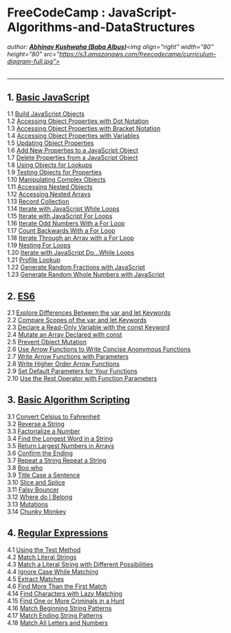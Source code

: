 # FreeCodeCamp : JavaScript-Algorithms-and-DataStructures
###### author: [**Abhinav Kushwaha (Baba Albus)**](http://babaalbus.com/ "http://babaalbus.com/")<img align="right" width="80" height="80" src="https://s3.amazonaws.com/freecodecamp/curriculum-diagram-full.jpg">
---
## 1. [Basic JavaScript](https://github.com/Abhi9935/FCC-JavaScript-Algorithms-and-DataStructures/tree/master/Basic%20JavaScript)</br>
  1.1 [Build JavaScript Objects](https://github.com/Abhi9935/FCC-JavaScript-Algorithms-and-DataStructures/blob/master/Basic%20JavaScript/Basic_JavaScript_Build_JavaScript_Objects.js)</br>
  1.2 [Accessing Object Properties with Dot Notation](https://github.com/Abhi9935/FCC-JavaScript-Algorithms-and-DataStructures/blob/master/Basic%20JavaScript/Basic_JavaScript_Accessing_Object_Properties_with_Dot_Notation.js)</br>
  1.3 [Accessing Object Properties with Bracket Notation](https://github.com/Abhi9935/FCC-JavaScript-Algorithms-and-DataStructures/blob/master/Basic%20JavaScript/Basic_JavaScript_Accessing_Object_Properties_with_Bracket_Notation.js)</br>
  1.4 [Accessing Object Properties with Variables](https://github.com/Abhi9935/FCC-JavaScript-Algorithms-and-DataStructures/blob/master/Basic%20JavaScript/Basic_JavaScript_Accessing_Object_Properties_with_Variables.js)</br>
  1.5 [Updating Object Properties](https://github.com/Abhi9935/FCC-JavaScript-Algorithms-and-DataStructures/blob/master/Basic%20JavaScript/Basic_JavaScript_Updating_Object_Properties.js)</br>
  1.6 [Add New Properties to a JavaScript Object](https://github.com/Abhi9935/FCC-JavaScript-Algorithms-and-DataStructures/blob/master/Basic%20JavaScript/Basic_JavaScript_Add_New_Properties_to_a_JavaScript_Object.js)</br>
  1.7 [Delete Properties from a JavaScript Object](https://github.com/Abhi9935/FCC-JavaScript-Algorithms-and-DataStructures/blob/master/Basic%20JavaScript/Basic_JavaScript_Delete_Properties_from_a_JavaScript_Object.js)</br>
  1.8 [Using Objects for Lookups](https://github.com/Abhi9935/FCC-JavaScript-Algorithms-and-DataStructures/blob/master/Basic%20JavaScript/Basic_JavaScript_Using_Objects_for_Lookups.js)</br>
  1.9 [Testing Objects for Properties](https://github.com/Abhi9935/FCC-JavaScript-Algorithms-and-DataStructures/blob/master/Basic%20JavaScript/Basic_JavaScript_Testing_Objects_for_Properties.js)</br>
  1.10 [Manipulating Complex Objects](https://github.com/Abhi9935/FCC-JavaScript-Algorithms-and-DataStructures/blob/master/Basic%20JavaScript/Basic_JavaScript_Manipulating_Complex_Objects.js)</br>
  1.11 [Accessing Nested Objects](https://github.com/Abhi9935/FCC-JavaScript-Algorithms-and-DataStructures/blob/master/Basic%20JavaScript/Basic_JavaScript_Accessing_Nested_Objects.js)</br>
  1.12 [Accessing Nested Arrays](https://github.com/Abhi9935/FCC-JavaScript-Algorithms-and-DataStructures/blob/master/Basic%20JavaScript/Basic_JavaScript_Accessing_Nested_Arrays.js)</br>
  1.13 [Record Collection](https://github.com/Abhi9935/FCC-JavaScript-Algorithms-and-DataStructures/blob/master/Basic%20JavaScript/Basic_JavaScript_Record_Collection.js)</br>
  1.14 [Iterate with JavaScript While Loops](https://github.com/Abhi9935/FCC-JavaScript-Algorithms-and-DataStructures/blob/master/Basic%20JavaScript/Basic_JavaScript_Iterate_with_JavaScript_While_Loops.js)</br>
  1.15 [Iterate with JavaScript For Loops](https://github.com/Abhi9935/FCC-JavaScript-Algorithms-and-DataStructures/blob/master/Basic%20JavaScript/Basic_JavaScript_Iterate_with_JavaScript_For_Loops.js)</br>
  1.16 [Iterate Odd Numbers With a For Loop](https://github.com/Abhi9935/FCC-JavaScript-Algorithms-and-DataStructures/blob/master/Basic%20JavaScript/Basic_JavaScript_Iterate_Odd_Numbers_With_a_For_Loop.js)</br>
  1.17 [Count Backwards With a For Loop](https://github.com/Abhi9935/FCC-JavaScript-Algorithms-and-DataStructures/blob/master/Basic%20JavaScript/Basic_JavaScript_Count_Backwards_With_a_For_Loop.js)</br>
  1.18 [Iterate Through an Array with a For Loop](https://github.com/Abhi9935/FCC-JavaScript-Algorithms-and-DataStructures/blob/master/Basic%20JavaScript/Basic_JavaScript_Iterate_Through_an_Array_with_a_For_Loop.js)</br>
  1.19 [Nesting For Loops](https://github.com/Abhi9935/FCC-JavaScript-Algorithms-and-DataStructures/blob/master/Basic%20JavaScript/Basic_JavaScript_Nesting_For_Loops.js)</br>
  1.20 [Iterate with JavaScript Do...While Loops](https://github.com/Abhi9935/FCC-JavaScript-Algorithms-and-DataStructures/blob/master/Basic%20JavaScript/Basic_JavaScript_Iterate_with_JavaScript_Do...While_Loops.js)</br>
  1.21 [Profile Lookup](https://github.com/Abhi9935/FCC-JavaScript-Algorithms-and-DataStructures/blob/master/Basic%20JavaScript/Basic_JavaScript_Profile_Lookup.js)</br>
  1.22 [Generate Random Fractions with JavaScript](https://github.com/Abhi9935/FCC-JavaScript-Algorithms-and-DataStructures/blob/master/Basic%20JavaScript/Basic_JavaScript_Generate_Random_Fractions_with_JavaScript.js)</br>
  1.23 [Generate Random Whole Numbers with JavaScript](https://github.com/Abhi9935/FCC-JavaScript-Algorithms-and-DataStructures/blob/master/Basic%20JavaScript/Basic_JavaScript_Generate_Random_Whole_Numbers_with_JavaScript.js)</br>
  
## 2. [ES6](https://github.com/Abhi9935/FCC-JavaScript-Algorithms-and-DataStructures/tree/master/ES6)</br>
   2.1 [Explore Differences Between the var and let Keywords](https://github.com/Abhi9935/FCC-JavaScript-Algorithms-and-DataStructures/blob/master/ES6/ES6_Explore_Differences_Between_the_var_and_let_Keywords.js)</br>
   2.2 [Compare Scopes of the var and let Keywords](https://github.com/Abhi9935/FCC-JavaScript-Algorithms-and-DataStructures/blob/master/ES6/ES6_Compare_Scopes_of_the_var_and_let_Keywords.js)</br>
   2.3 [Declare a Read-Only Variable with the const Keyword](https://github.com/Abhi9935/FCC-JavaScript-Algorithms-and-DataStructures/blob/master/ES6/ES6_Declare_a_Read-Only_Variable_with_the_const_Keyword.js)</br>
   2.4 [Mutate an Array Declared with const](https://github.com/Abhi9935/FCC-JavaScript-Algorithms-and-DataStructures/blob/master/ES6/ES6_Mutate_an_Array_Declared_with_const.js)</br>
   2.5 [Prevent Object Mutation](https://github.com/Abhi9935/FCC-JavaScript-Algorithms-and-DataStructures/blob/master/ES6/ES6_Prevent_Object_Mutation.js)</br>
   2.6 [Use Arrow Functions to Write Concise Anonymous Functions](https://github.com/Abhi9935/FCC-JavaScript-Algorithms-and-DataStructures/blob/master/ES6/ES6_Use_Arrow_Functions_to_Write_Concise_Anonymous_Functions.js)</br>
   2.7 [Write Arrow Functions with Parameters](https://github.com/Abhi9935/FCC-JavaScript-Algorithms-and-DataStructures/blob/master/ES6/ES6_Write_Arrow_Functions_with_Parameters.js)</br>
   2.8 [Write Higher Order Arrow Functions](https://github.com/Abhi9935/FCC-JavaScript-Algorithms-and-DataStructures/blob/master/ES6/ES6_Write_Higher_Order_Arrow_Functions.js)</br>
   2.9 [Set Default Parameters for Your Functions](https://github.com/Abhi9935/FCC-JavaScript-Algorithms-and-DataStructures/blob/master/ES6/ES6_Set_Default_Parameters_for_Your_Functions.js)</br>
   2.10 [Use the Rest Operator with Function Parameters](https://github.com/Abhi9935/FCC-JavaScript-Algorithms-and-DataStructures/blob/master/ES6/ES6_Use_the_Rest_Operator_with_Function_Parameters.js)</br>
   
## 3. [Basic Algorithm Scripting](https://github.com/Abhi9935/FCC-JavaScript-Algorithms-and-DataStructures/tree/master/Basic_Algorithm_Scripting)</br>
  3.1 [Convert Celsius to Fahrenheit](https://github.com/Abhi9935/FCC-JavaScript-Algorithms-and-DataStructures/blob/master/Basic_Algorithm_Scripting/Basic_Algorithm_Scripting_Convert_Celsius_to_Fahrenheit.js)</br>
  3.2 [Reverse a String](https://github.com/Abhi9935/FCC-JavaScript-Algorithms-and-DataStructures/blob/master/Basic_Algorithm_Scripting/Basic_Algorithm_Scripting_Reverse_a_String.js)</br>
  3.3 [Factorialize a Number](https://github.com/Abhi9935/FCC-JavaScript-Algorithms-and-DataStructures/blob/master/Basic_Algorithm_Scripting/Basic_Algorithm_Scripting_Factorialize_a_Number.js)</br>
  3.4 [Find the Longest Word in a String](https://github.com/Abhi9935/FCC-JavaScript-Algorithms-and-DataStructures/blob/master/Basic_Algorithm_Scripting/Basic_Algorithm_Scripting_Find_the_Longest_Word_in_a_String.js)</br>
  3.5 [Return Largest Numbers in Arrays](https://github.com/Abhi9935/FCC-JavaScript-Algorithms-and-DataStructures/blob/master/Basic_Algorithm_Scripting/Basic_Algorithm_Scripting_Return_Largest_Numbers_in_Arrays.js)</br>
  3.6 [Confirm the Ending](https://github.com/Abhi9935/FCC-JavaScript-Algorithms-and-DataStructures/blob/master/Basic_Algorithm_Scripting/Basic_Algorithm_Scripting_Confirm_the_Ending.js)</br>
  3.7 [Repeat a String Repeat a String](https://github.com/Abhi9935/FCC-JavaScript-Algorithms-and-DataStructures/blob/master/Basic_Algorithm_Scripting/Basic_Algorithm_Scripting_Repeat_a_String_Repeat_a_String.js)</br>
  3.8 [Boo who](https://github.com/Abhi9935/FCC-JavaScript-Algorithms-and-DataStructures/blob/master/Basic_Algorithm_Scripting/Basic_Algorithm_Scripting_Boo_who.js)</br>
  3.9 [Title Case a Sentence](https://github.com/Abhi9935/FCC-JavaScript-Algorithms-and-DataStructures/blob/master/Basic_Algorithm_Scripting/Basic_Algorithm_Scripting_Title_Case_a_Sentence.js)</br>
  3.10 [Slice and Splice](https://github.com/Abhi9935/FCC-JavaScript-Algorithms-and-DataStructures/blob/master/Basic_Algorithm_Scripting/Basic_Algorithm_Scripting_Slice_and_Splice.js)</br>
  3.11 [Falsy Bouncer](https://github.com/Abhi9935/FCC-JavaScript-Algorithms-and-DataStructures/blob/master/Basic_Algorithm_Scripting/Basic_Algorithm_Scripting_Falsy_Bouncer.js)</br>
  3.12 [Where do I Belong](https://github.com/Abhi9935/FCC-JavaScript-Algorithms-and-DataStructures/blob/master/Basic_Algorithm_Scripting/Basic_Algorithm_Scripting_Where_do_I_Belong.js)</br>
  3.13 [Mutations](https://github.com/Abhi9935/FCC-JavaScript-Algorithms-and-DataStructures/blob/master/Basic_Algorithm_Scripting/Basic_Algorithm_Scripting_Mutations.js)</br>
  3.14 [Chunky Monkey](https://github.com/Abhi9935/FCC-JavaScript-Algorithms-and-DataStructures/blob/master/Basic_Algorithm_Scripting/Basic_Algorithm_Scripting_Chunky_Monkey.js)</br>
 
 ## 4. [Regular Expressions](https://github.com/Abhi9935/FCC-JavaScript-Algorithms-and-DataStructures/tree/master/Regular%20Expressions)</br>
 4.1 [Using the Test Method](https://github.com/Abhi9935/FCC-JavaScript-Algorithms-and-DataStructures/blob/master/Regular%20Expressions/Regular_Expressions_Using_the_Test_Method.js)</br>
 4.2 [Match Literal Strings](https://github.com/Abhi9935/FCC-JavaScript-Algorithms-and-DataStructures/blob/master/Regular%20Expressions/Regular_Expressions_Match_Literal_Strings.js)</br>
 4.3 [Match a Literal String with Different Possibilities](https://github.com/Abhi9935/FCC-JavaScript-Algorithms-and-DataStructures/blob/master/Regular%20Expressions/Regular_Expressions_Match_a_Literal_String_with_Different_Possibilities.js)</br>
 4.4 [Ignore Case While Matching](https://github.com/Abhi9935/FCC-JavaScript-Algorithms-and-DataStructures/blob/master/Regular%20Expressions/Regular_Expressions_Ignore_Case_While_Matching.js)</br>
 4.5 [Extract Matches](https://github.com/Abhi9935/FCC-JavaScript-Algorithms-and-DataStructures/blob/master/Regular%20Expressions/Regular_Expressions_Extract_Matches.js)</br>
 4.6 [Find More Than the First Match](https://github.com/Abhi9935/FCC-JavaScript-Algorithms-and-DataStructures/blob/master/Regular%20Expressions/Regular_Expressions_Find_More_Than_the_First_Match.js)</br>
 4.14 [Find Characters with Lazy Matching](https://github.com/Abhi9935/FCC-JavaScript-Algorithms-and-DataStructures/blob/master/Regular%20Expressions/Regular_Expressions_Find_Characters_with_Lazy_Matching.js)</br>
 4.15 [Find One or More Criminals in a Hunt](https://github.com/Abhi9935/FCC-JavaScript-Algorithms-and-DataStructures/blob/master/Regular%20Expressions/Regular_Expressions_Find_One_or_More_Criminals_in_a_Hunt.js)</br>
 4.16 [Match Beginning String Patterns](https://github.com/Abhi9935/FCC-JavaScript-Algorithms-and-DataStructures/blob/master/Regular%20Expressions/Regular_Expressions_Match_Beginning_String_Patterns.js)</br>
 4.17 [Match Ending String Patterns](https://github.com/Abhi9935/FCC-JavaScript-Algorithms-and-DataStructures/blob/master/Regular%20Expressions/Regular_Expressions_Match_Ending_String_Patterns.js)</br>
 4.18 [Match All Letters and Numbers](https://github.com/Abhi9935/FCC-JavaScript-Algorithms-and-DataStructures/blob/master/Regular%20Expressions/Regular_Expressions_Match_All_Letters_and_Numbers.js)</br>
 

